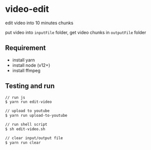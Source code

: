 # video-edit

edit video into 10 minutes chunks

put video into `inputFile` folder, get video chunks in `outputFile` folder

## Requirement

- install yarn
- install node (v12+)
- install ffmpeg

## Testing and run

```zsh
// run js
$ yarn run edit-video

// upload to youtube
$ yarn run upload-to-youtube

// run shell script
$ sh edit-video.sh

// clear input/output file
$ yarn run clear
```

